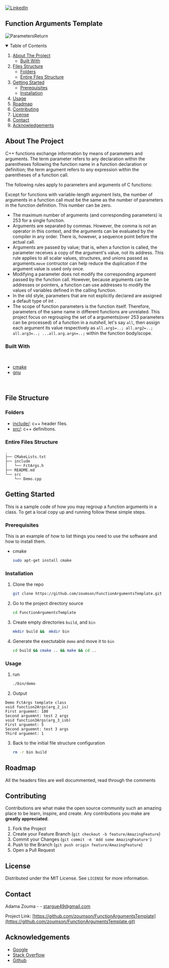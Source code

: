 [![LinkedIn][linkedin-shield]][linkedin-url]
<!--
[![Contributors][contributors-shield]][contributors-url]
[![Forks][forks-shield]][forks-url]
[![Stargazers][stars-shield]][stars-url]
[![Issues][issues-shield]][issues-url]
[![MIT License][license-shield]][license-url]
[![LinkedIn][linkedin-shield]][linkedin-url]


[![Github][github-shield]][github.com/zoumson?tab=repositories]
[![Stack Overflow][stackoverflow-shield]][stackoverflow.com/users/11175375/adam]
[![Leetcode][leetcode-shield]][eetcode.com/Hard_Code/]
-->
## Function Arguments Template 
![ParametersReturn](https://user-images.githubusercontent.com/38358621/123541183-bacbdc80-d775-11eb-9797-23bb862473d1.png)

<!-- TABLE OF CONTENTS -->
<details open="open">
  <summary>Table of Contents</summary>
  <ol>
    <li>
      <a href="#about-the-project">About The Project</a>
      <ul>
        <li><a href="#built-with">Built With</a></li>
      </ul>
    </li>
    <li>
      <a href="#file-structure">Files Structure</a>
      <ul>
        <li><a href="#folders">Folders</a></li>
        <li><a href="#entire-files-structure">Entire Files Structure</a></li>
      </ul>
    </li>
    <li>
      <a href="#getting-started">Getting Started</a>
      <ul>
        <li><a href="#prerequisites">Prerequisites</a></li>
        <li><a href="#installation">Installation</a></li>
      </ul>
    </li>
    <li><a href="#usage">Usage</a></li>
    <li><a href="#roadmap">Roadmap</a></li>
    <li><a href="#contributing">Contributing</a></li>
    <li><a href="#license">License</a></li>
    <li><a href="#contact">Contact</a></li>
    <li><a href="#acknowledgements">Acknowledgements</a></li>
  </ol>
</details>



<!-- ABOUT THE PROJECT -->
## About The Project

<!-- [![Product Name Screen Shot][product-screenshot]](https://example.com) -->

C++ functions exchange information by means of parameters and arguments. The term parameter refers to any declaration within the parentheses following the function name in a function declaration or definition; the term argument refers to any expression within the parentheses of a function call.

The following rules apply to parameters and arguments of C functions:

Except for functions with variable-length argument lists, the number of arguments in a function call must be the same as the number of parameters in the function definition. This number can be zero.
* The maximum number of arguments (and corresponding parameters) is 253 for a single function.
* Arguments are separated by commas. However, the comma is not an operator in this context, and the arguments can be evaluated by the compiler in any order. There is, however, a sequence point before the actual call.
* Arguments are passed by value; that is, when a function is called, the parameter receives a copy of the argument's value, not its address. This rule applies to all scalar values, structures, and unions passed as arguments.`move` contructor can help reduce the duplication if the argument value is used only once. 
* Modifying a parameter does not modify the corresponding argument passed by the function call. However, because arguments can be addresses or pointers, a function can use addresses to modify the values of variables defined in the calling function.
* In the old style, parameters that are not explicitly declared are assigned a default type of int .
* The scope of function parameters is the function itself. Therefore, parameters of the same name in different functions are unrelated.
This project focus on regrouping the set of a arguments(over 253 parameters can be processed) of a function in a *nutshell*, let's say `all`, then assign each argument its value respectively as `all.arg1=..; all.arg2=..; all.arg3=..; ...all.arg.argn=..;` within the function body/scope. 

<!--Built with -->
### Built With

<br>

* [cmake](https://cmake.org/)
* [gnu](https://www.gnu.org/)

<br>

## File Structure

### Folders

* [include/](include/): c++ header files.
* [src/](src/): c++ definitions.


### Entire Files Structure 


```
.
├── CMakeLists.txt
├── include
│   └── FctArgs.h
├── README.md
└── src
    └── Demo.cpp

```


<!-- GETTING STARTED -->
## Getting Started

This is a sample code of how you may regroup a function arguments in a class.
To get a local copy up and running follow these simple steps.

### Prerequisites

This is an example of how to list things you need to use the software and how to install them.
* cmake
  ```sh
  sudo apt-get install cmake
  ```

### Installation

1. Clone the repo
   ```sh
   git clone https://github.com/zoumson/FunctionArgumentsTemplate.git
   ```
2. Go to the project directory source
   ```sh
   cd FunctionArgumentsTemplate
   ```
3. Create empty directories `build`,  and `bin`
   ```sh
   mkdir build &&  mkdir bin 
   ```
5. Generate the exectutable `demo` and move it to `bin`
   ```sh
   cd build && cmake .. && make && cd ..
   ```

<!-- USAGE EXAMPLES -->
### Usage
1. run 
   ```sh
   ./bin/demo
   ```
2. Output

```
Demo FctArgs template class
void function2Args(arg_2_is)
First arguemnt: 100
Second arguemnt: test 2 args
void function3Args(arg_3_isb)
First arguemnt: 5
Second arguemnt: test 3 args
Third arguemnt: 1
```

3. Back to the initial file structure configuration
   ```sh
   rm -r bin build 
   ```
<!-- ROADMAP -->
## Roadmap

All the headers files are well docummented, read through the comments

<!-- CONTRIBUTING -->
## Contributing

Contributions are what make the open source community such an amazing place to be learn, inspire, and create. Any contributions you make are **greatly appreciated**.

1. Fork the Project
2. Create your Feature Branch (`git checkout -b feature/AmazingFeature`)
3. Commit your Changes (`git commit -m 'Add some AmazingFeature'`)
4. Push to the Branch (`git push origin feature/AmazingFeature`)
5. Open a Pull Request



<!-- LICENSE -->
## License

Distributed under the MIT License. See `LICENSE` for more information.



<!-- CONTACT -->
## Contact

Adama Zouma - <!-- [@your_twitter](https://twitter.com/your_username) -->- stargue49@gmail.com

Project Link: [https://github.com/zoumson/FunctionArgumentsTemplate](https://github.com/zoumson/FunctionArgumentsTemplate.git)



<!-- ACKNOWLEDGEMENTS -->
## Acknowledgements
* [Google](https://www.google.com/)
* [Stack Overflow](https://stackoverflow.com/)
* [Github](https://github.com/)




<!-- MARKDOWN LINKS & IMAGES -->
<!-- https://www.markdownguide.org/basic-syntax/#reference-style-links -->

[contributors-shield]: https://img.shields.io/github/contributors/othneildrew/Best-README-Template.svg?style=for-the-badge
[contributors-url]: https://github.com/othneildrew/Best-README-Template/graphs/contributors
[forks-shield]: https://img.shields.io/github/forks/othneildrew/Best-README-Template.svg?style=for-the-badge
[forks-url]: https://github.com/othneildrew/Best-README-Template/network/members
[stars-shield]: https://img.shields.io/github/stars/othneildrew/Best-README-Template.svg?style=for-the-badge
[stars-url]: https://github.com/othneildrew/Best-README-Template/stargazers
[issues-shield]: https://img.shields.io/github/issues/othneildrew/Best-README-Template.svg?style=for-the-badge
[issues-url]: https://github.com/othneildrew/Best-README-Template/issues
[license-shield]: https://img.shields.io/github/license/othneildrew/Best-README-Template.svg?style=for-the-badge
[license-url]: https://github.com/othneildrew/Best-README-Template/blob/master/LICENSE.txt
[linkedin-shield]: https://img.shields.io/badge/-LinkedIn-black.svg?style=for-the-badge&logo=linkedin&colorB=555
[linkedin-url]: linkedin.com/in/adama-zouma-553bba13a
[product-screenshot]: images/screenshot.png

